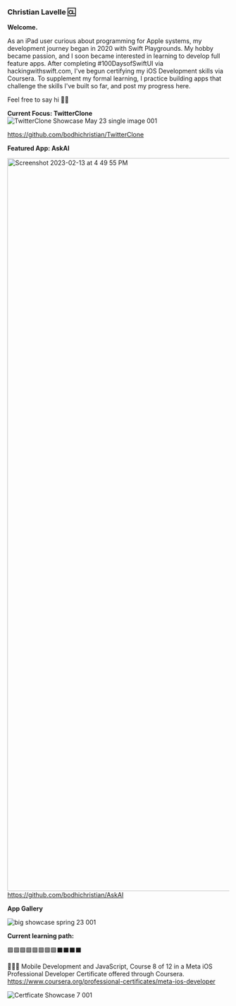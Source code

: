 ### Christian Lavelle 🆑

<b>Welcome.</b>


As an iPad user curious about programming for Apple systems, my development journey began in 2020 with Swift Playgrounds. My hobby became passion, and I soon became interested in learning to develop full feature apps. After completing #100DaysofSwiftUI via hackingwithswift.com, I've begun certifying my iOS Development skills via Coursera. To supplement my formal learning, I practice building apps that challenge the skills I've built so far, and post my progress here.

Feel free to say hi 👋🏼

<b>Current Focus: TwitterClone </b>
![TwitterClone Showcase May 23 single image 001](https://github.com/bodhichristian/bodhichristian/assets/110639779/d68362ab-16f2-4e6e-91aa-dc0b09c723d0)


https://github.com/bodhichristian/TwitterClone

<b>Featured App: AskAI </b>

<img width="1660" alt="Screenshot 2023-02-13 at 4 49 55 PM" src="https://user-images.githubusercontent.com/110639779/226939618-4b5513e5-8f60-4e86-85a0-9685d3cd2e1e.png">https://github.com/bodhichristian/AskAI


<b>App Gallery </b>

![big showcase spring 23 001](https://user-images.githubusercontent.com/110639779/226939118-7c64ecc5-9297-4536-bb55-747766773d79.jpeg)


<b>Current learning path:</b>

🟩🟩🟩🟩🟩🟩🟩🟩⬛️⬛️⬛️⬛️


👨🏻‍💻 Mobile Development and JavaScript, Course 8 of 12 in a Meta iOS Professional Developer Certificate offered through Coursera.
https://www.coursera.org/professional-certificates/meta-ios-developer

![Certficate Showcase 7 001](https://user-images.githubusercontent.com/110639779/236373628-3b4d7f43-eafb-48f0-a165-c3bbb2aaea23.jpeg)

